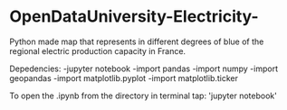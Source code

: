 # OpenDataUniversity-Electricity-
Python made map that represents in different degrees of blue of the regional electric production capacity in France.

Depedencies:
-jupyter notebook
-import pandas
-import numpy
-import geopandas
-import matplotlib.pyplot
-import matplotlib.ticker

To open the .ipynb from the directory in terminal tap: 'jupyter notebook'

